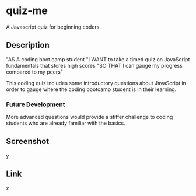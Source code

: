 # quiz-me

A Javascript quiz for beginning coders.

## Description

"AS A coding boot camp student
"I WANT to take a timed quiz on JavaScript fundamentals that stores high scores
"SO THAT I can gauge my progress compared to my peers"

This coding quiz includes some introductory questions about JavaScript in order to gauge where the coding bootcamp student is in their learning.

### Future Development

More advanced questions would provide a stiffer challenge to coding students who are already familiar with the basics.

## Screenshot

y

## Link

z
